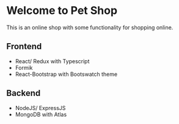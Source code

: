 # Welcome to Pet Shop

This is an online shop with some functionality for shopping online.

## Frontend 

- React/ Redux with Typescript
- Formik
- React-Bootstrap with Bootswatch theme

## Backend

- NodeJS/ ExpressJS
- MongoDB with Atlas 


